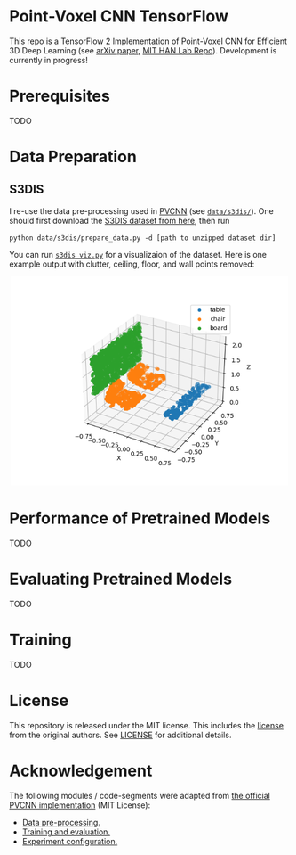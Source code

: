 # Point-Voxel CNN TensorFlow
This repo is a TensorFlow 2 Implementation of Point-Voxel CNN for Efficient 3D Deep Learning (see [arXiv paper](https://arxiv.org/abs/1907.03739), [MIT HAN Lab Repo](https://github.com/mit-han-lab/pvcnn)). Development is currently in progress!

# Prerequisites
TODO

# Data Preparation
## S3DIS
I re-use the data pre-processing used in [PVCNN](https://github.com/mit-han-lab/pvcnn) (see [`data/s3dis/`](data/s3dis/prepare_data.py)). One should first download the [S3DIS dataset from here](http://buildingparser.stanford.edu/dataset.html), then run
```
python data/s3dis/prepare_data.py -d [path to unzipped dataset dir]
```

You can run [`s3dis_viz.py`](https://github.com/zghera/pvcnn-tf/blob/master/s3dis_viz.py) for a visualizaion of the dataset. Here is one example output with clutter, ceiling, floor, and wall points removed:
<p align="center"><img src="/assets/s3dis-data-pipeline-output.png" alt="s3dis-data-pipeline-output" width="500"/></p>

# Performance of Pretrained Models
TODO

# Evaluating Pretrained Models
TODO

# Training
TODO

# License 
This repository is released under the MIT license. This includes the [license](https://github.com/mit-han-lab/pvcnn/blob/master/LICENSE) from the original authors. See [LICENSE](https://github.com/zghera/pvcnn-tf/blob/master/LICENSE) for additional details.

# Acknowledgement
The following modules / code-segments were adapted from [the official PVCNN implementation](https://github.com/mit-han-lab/pvcnn) (MIT License):
* [Data pre-processing.](https://github.com/zghera/pvcnn-tf/blob/master/data/s3dis/prepare_data.py)
* [Training and evaluation.](https://github.com/zghera/pvcnn-tf/blob/master/train.py)
* [Experiment configuration.](https://github.com/zghera/pvcnn-tf/blob/master/utils/config.py)
